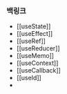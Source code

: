 ### 백링크

- [[useState]]
- [[useEffect]]
- [[useRef]]
- [[useReducer]]
- [[useMemo]]
- [[useContext]]
- [[useCallback]]
- [[useId]]
- 